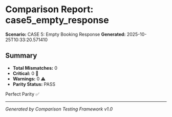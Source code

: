 # Comparison Report: case5_empty_response
**Scenario:** CASE 5: Empty Booking Response
**Generated:** 2025-10-25T10:33:20.571410

## Summary
- **Total Mismatches:** 0
- **Critical:** 0 🚨
- **Warnings:** 0 ⚠️
- **Parity Status:** PASS

Perfect Parity ✅

---
*Generated by Comparison Testing Framework v1.0*
